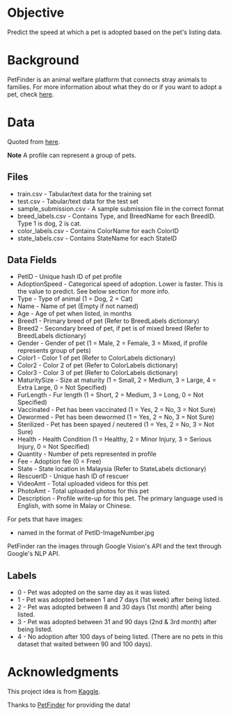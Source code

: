 # Objective 

Predict the speed at which a pet is adopted based on the pet's listing data.

# Background

PetFinder is an animal welfare platform that connects stray animals to families. For more information about what they do or if you want to adopt a pet, check [here](https://www.petfinder.my/).

# Data

Quoted from [here](https://www.kaggle.com/c/petfinder-adoption-prediction/data).

**Note** A profile can represent a group of pets.

## Files

  * train.csv - Tabular/text data for the training set
  * test.csv - Tabular/text data for the test set
  * sample_submission.csv - A sample submission file in the correct format
  * breed_labels.csv - Contains Type, and BreedName for each BreedID. Type 1 is dog, 2 is cat.
  * color_labels.csv - Contains ColorName for each ColorID
  * state_labels.csv - Contains StateName for each StateID

## Data Fields

  * PetID - Unique hash ID of pet profile
  * AdoptionSpeed - Categorical speed of adoption. Lower is faster. This is the value to predict. See below section for more info.
  * Type - Type of animal (1 = Dog, 2 = Cat)
  * Name - Name of pet (Empty if not named)
  * Age - Age of pet when listed, in months
  * Breed1 - Primary breed of pet (Refer to BreedLabels dictionary)
  * Breed2 - Secondary breed of pet, if pet is of mixed breed (Refer to BreedLabels dictionary)
  * Gender - Gender of pet (1 = Male, 2 = Female, 3 = Mixed, if profile represents group of pets)
  * Color1 - Color 1 of pet (Refer to ColorLabels dictionary)
  * Color2 - Color 2 of pet (Refer to ColorLabels dictionary)
  * Color3 - Color 3 of pet (Refer to ColorLabels dictionary)
  * MaturitySize - Size at maturity (1 = Small, 2 = Medium, 3 = Large, 4 = Extra Large, 0 = Not Specified)
  * FurLength - Fur length (1 = Short, 2 = Medium, 3 = Long, 0 = Not Specified)
  * Vaccinated - Pet has been vaccinated (1 = Yes, 2 = No, 3 = Not Sure)
  * Dewormed - Pet has been dewormed (1 = Yes, 2 = No, 3 = Not Sure)
  * Sterilized - Pet has been spayed / neutered (1 = Yes, 2 = No, 3 = Not Sure)
  * Health - Health Condition (1 = Healthy, 2 = Minor Injury, 3 = Serious Injury, 0 = Not Specified)
  * Quantity - Number of pets represented in profile
  * Fee - Adoption fee (0 = Free)
  * State - State location in Malaysia (Refer to StateLabels dictionary)
  * RescuerID - Unique hash ID of rescuer
  * VideoAmt - Total uploaded videos for this pet
  * PhotoAmt - Total uploaded photos for this pet
  * Description - Profile write-up for this pet. The primary language used is English, with some in Malay or Chinese.

For pets that have images: 
  * named in the format of PetID-ImageNumber.jpg

PetFinder ran the images through Google Vision's API and the text through Google's NLP API.

## Labels

  * 0 - Pet was adopted on the same day as it was listed. 
  * 1 - Pet was adopted between 1 and 7 days (1st week) after being listed. 
  * 2 - Pet was adopted between 8 and 30 days (1st month) after being listed. 
  * 3 - Pet was adopted between 31 and 90 days (2nd & 3rd month) after being listed. 
  * 4 - No adoption after 100 days of being listed. (There are no pets in this dataset that waited between 90 and 100 days).

# Acknowledgments

This project idea is from [Kaggle](https://www.kaggle.com/c/petfinder-adoption-prediction).

Thanks to [PetFinder](https://www.petfinder.my/) for providing the data!
